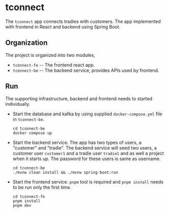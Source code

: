 # tconnect
 
The `tconnect` app connects tradies with customers. The app implemented with frontend in React and backend using Spring Boot.

## Organization
The project is organized into two modules,
- `tconnect-fe` -- The frontend react app.
- `tconnect-be` -- The backend service, provides APIs used by frontend.

## Run
The supporting infrastructure, backend and frontend needs to started individually.
- Start the database and kafka by using supplied `docker-compose.yml` file in `tconnect-be`.
    ```
    cd tconnect-be
    docker compose up
    ```
- Start the backend service. The app has two types of users, a "customer" and "tradie". The backend service will seed two users, a customer user `customer1` and a tradie user `tradie1` and as well a project when it starts up. The password for these users is same as username.
    ```
    cd tconnect-be
    ./mvnw clean install && ./mvnw spring-boot:run
    ```
- Start the frontend service. `pnpm` tool is required and `pnpm install` needs to be run only the first time.
    ```
    cd tconnect-fe
    pnpm install
    pnpm dev
    ```

